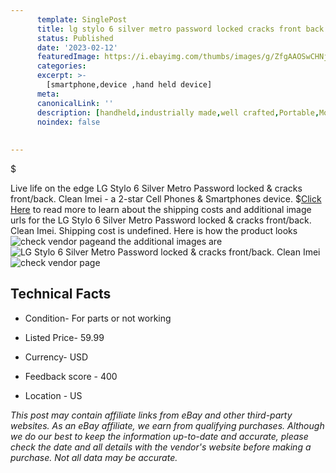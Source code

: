 ```yaml
---
      template: SinglePost
      title: lg stylo 6 silver metro password locked cracks front back clean imei
      status: Published
      date: '2023-02-12'
      featuredImage: https://i.ebayimg.com/thumbs/images/g/ZfgAAOSwCHNj6HK-/s-l225.jpg
      categories: 
      excerpt: >-
        [smartphone,device ,hand held device]
      meta:
      canonicalLink: ''
      description: [handheld,industrially made,well crafted,Portable,Mobile,Compact,Convenient,Lightweight,Maneuverable,Man-portable,Miniature,Carriable,Hand-held,Light,Holdable,Transportable,Mobile device,Pocket-sized,On-the-go,Wireless,Cordless,Compact size,Convenient size, smartphone,device ,hand held device]
      noindex: false
      
        
---
```

$

Live life on the edge LG Stylo 6  Silver   Metro Password locked & cracks front/back. Clean Imei - a 2-star Cell Phones & Smartphones device.
$[Click Here](https://www.ebay.com/itm/175610670746?hash=item28e3362e9a%3Ag%3AZfgAAOSwCHNj6HK-&mkevt=1&mkcid=1&mkrid=711-53200-19255-0&campid=%253CePNCampaignId%253E&customid=%253CreferenceId%253E&toolid=10049) to read more to learn about the shipping costs and additional image urls for the LG Stylo 6  Silver   Metro Password locked & cracks front/back. Clean Imei. Shipping cost is undefined. Here is how the product looks ![check vendor page](https://i.ebayimg.com/thumbs/images/g/ZfgAAOSwCHNj6HK-/s-l225.jpg)and the additional images are![LG Stylo 6  Silver   Metro Password locked & cracks front/back. Clean Imei](https://i.ebayimg.com/images/g/ZfgAAOSwCHNj6HK-/s-l1600.jpg)![check vendor page](https://origin-galleryplus.ebayimg.com/ws/web/175610670746_2_0_1/225x225.jpg,https://origin-galleryplus.ebayimg.com/ws/web/175610670746_3_0_1/225x225.jpg)



 ## Technical Facts 



     
      

 - Condition- For parts or not working 


      

 - Listed Price- 59.99 


      

 - Currency- USD 


      

 - Feedback score - 400 


      

 - Location - US 


      
      

 *_This post may contain affiliate links from eBay and other third-party websites. As an eBay affiliate, we earn from qualifying purchases. Although we do our best to keep the information up-to-date and accurate, please check the date and all details with the vendor's website before making a purchase. Not all data may be accurate._*






